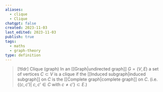 ```yaml
---
aliases:
  - clique
  - Clique
chatgpt: false
created: 2023-11-03
last_edited: 2023-11-03
publish: true
tags:
  - maths
  - graph-theory
type: definition
---
```

>[!tldr] Clique (graph)
>In an [[Graph|undirected graph]] $G = (V,E)$ a set of vertices $C \subset V$ is a clique if the [[Induced subgraph|induced subgraph]] on $C$ is the [[Complete graph|complete graph]] on $C$. (i.e. $\{(c,c') \vert \ c, c' \in C \mbox{ with } c \not = c'\} \subset E$.)

